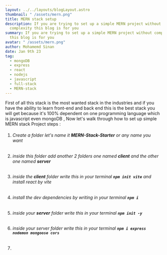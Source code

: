 ```yaml
---
layout: ../../layouts/blogLayout.astro
thumbnail: " /assets/mern.png"
title: MERN stack setup
description: If you are trying to set up a simple MERN project without
  complexity this blog is for you
summary: If you are trying to set up a simple MERN project without complexity
  this blog is for you
avatar: " /assets/mern.png"
author: Mohamemd Sinan
date: Jan 9th 23
tag:
  - mongoDB
  - express
  - react
  - nodejs
  - javascript
  - full-stack
  - MERN-stack
---
```

First of all this stack is the most wanted stack in the industries and if you have the ability to learn front-end and back end this is the best stack you will get because it's 100% dependent on one programming language which is javascript even mongoDB , Now let's walk through how to set up simple MERN stack Project steps :



1. ###### C﻿reate a folder let's name it ***MERN-Stack-Starter*** or any name you want
2. ###### i﻿nside this folder add another 2 folders one named ***client*** and the other one named ***server***
3. ###### i﻿nside the ***client*** folder write this in your terminal **`npm init vite`** and install react by vite
4. ###### i﻿nstall the dev dependencies by writing in your terminal **`npm i`**
5. ###### i﻿nside your ***server*** folder write this in your terminal **`npm init -y`**
6. ###### i﻿nside your server folder write this in your terminal ***`npm i express nodemon mongoose cors`***
7.